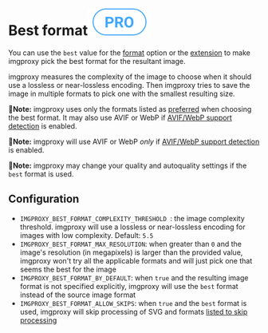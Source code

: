 # Best format![pro](./assets/pro.svg)

You can use the `best` value for the [format](generating_the_url.md#format) option or the [extension](generating_the_url.md#extension) to make imgproxy pick the best format for the resultant image.

imgproxy measures the complexity of the image to choose when it should use a lossless or near-lossless encoding. Then imgproxy tries to save the image in multiple formats to pick one with the smallest resulting size.

**📝Note:** imgproxy uses only the formats listed as [preferred](configuration.md#preferred-formats) when choosing the best format. It may also use AVIF or WebP if [AVIF/WebP support detection](configuration.md#avifwebp-support-detection) is enabled.

**📝Note:** imgproxy will use AVIF or WebP _only_ if [AVIF/WebP support detection](configuration.md#avifwebp-support-detection) is enabled.

**📝Note:** imgproxy may change your quality and autoquality settings if the `best` format is used.

## Configuration

* `IMGPROXY_BEST_FORMAT_COMPLEXITY_THRESHOLD `: the image complexity threshold. imgproxy will use a lossless or near-lossless encoding for images with low complexity. Default: `5.5`
* `IMGPROXY_BEST_FORMAT_MAX_RESOLUTION`: when greater than `0` and the image's resolution (in megapixels) is larger than the provided value, imgproxy won't try all the applicable formats and will just pick one that seems the best for the image
* `IMGPROXY_BEST_FORMAT_BY_DEFAULT`: when `true` and the resulting image format is not specified explicitly, imgproxy will use the `best` format instead of the source image format
* `IMGPROXY_BEST_FORMAT_ALLOW_SKIPS`: when `true` and the `best` format is used, imgproxy will skip processing of SVG and formats [listed to skip processing](configuration.md#skip-processing)
